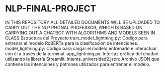 # NLP-FINAL-PROJECT
IN THIS REPOSITORY ALL DETAILED DOCUMENTS WILL BE UPLOADED TO CARRY OUT THE NLP PHONAL PROFESSOR, WHICH IS BASED ON CARRYING OUT A CHATBOT WITH ALGORITHMS AND MODELS SEEN IN CLASS
Estructura del Proyecto
train_model_lightning.py: Código para entrenar el modelo RoBERTa para la clasificación de intenciones.
model_lightning.py: Código para cargar el modelo entrenado e interactuar con él a través de la terminal.
app_lightning.py: Interfaz gráfica del chatbot utilizando la librería Streamlit.
intents_universidad2.json: Archivo JSON que contiene las intenciones y patrones utilizados para entrenar el modelo.
